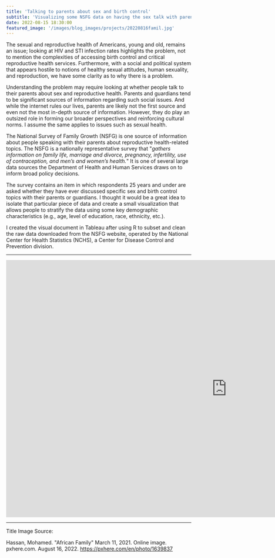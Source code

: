 ```yaml
---
title: 'Talking to parents about sex and birth control'
subtitle: 'Visualizing some NSFG data on having the sex talk with parents'
date: 2022-08-15 18:30:00
featured_image: '/images/blog_images/projects/20220816famil.jpg'
---
```


The sexual and reproductive health of Americans, young and old, remains an issue; looking at HIV and STI infection rates highlights the problem, not to mention the complexities of accessing birth control and critical reproductive health services. Furthermore, with a social and political system that appears hostile to notions of healthy sexual attitudes,  human sexuality, and reproduction, we have some clarity as to why there is a problem.

Understanding the problem may require looking at whether people talk to their parents about sex and reproductive health. Parents and guardians tend to be significant sources of information regarding such social issues. And while the internet rules our lives, parents are likely not the first source and even not the most in-depth source of information. However, they do play an outsized role in forming our broader perspectives and reinforcing cultural norms. I assume the same applies to issues such as sexual health.

The National Survey of Family Growth (NSFG) is one source of information about people speaking with their parents about reproductive health-related topics. The NSFG is a nationally representative survey that "*gathers information on family life, marriage and divorce, pregnancy, infertility, use of contraception, and men’s and women’s health.*" It is one of several large data sources the Department of Health and Human Services draws on to inform broad policy decisions. 

The survey contains an item in which respondents 25 years and under are asked whether they have ever discussed specific sex and birth control topics with their parents or guardians. I thought it would be a great idea to isolate that particular piece of data and create a small visualization that allows people to stratify the data using some key demographic characteristics (e.g., age, level of education, race, ethnicity, etc.).

I created the visual document in Tableau after using R to subset and clean the raw data downloaded from the NSFG website, operated by the National Center for Health Statistics (NCHS), a Center for Disease Control and Prevention division.

___

<iframe seamless frameborder="0" src="https://public.tableau.com/views/NSFG-Sextalkwithparent/Dashboard1?:embed=yes&:display_count=yes&:showVizHome=no" width = '1200' height = '700' scrolling='yes' ></iframe> 

___

Title Image Source:

Hassan, Mohamed. "African Family" March 11, 2021. Online image. pxhere.com. August 16, 2022. <https://pxhere.com/en/photo/1639837>
